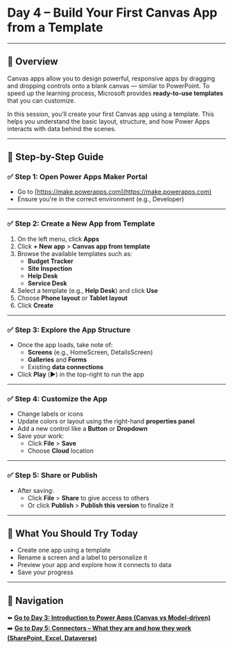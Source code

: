 # Day 4 – Build Your First Canvas App from a Template

---

## 📝 Overview

Canvas apps allow you to design powerful, responsive apps by dragging and dropping controls onto a blank canvas — similar to PowerPoint. To speed up the learning process, Microsoft provides **ready-to-use templates** that you can customize.

In this session, you’ll create your first Canvas app using a template. This helps you understand the basic layout, structure, and how Power Apps interacts with data behind the scenes.

---

## 🧭 Step-by-Step Guide

### ✅ Step 1: Open Power Apps Maker Portal

- Go to [https://make.powerapps.com](https://make.powerapps.com)
- Ensure you're in the correct environment (e.g., Developer)

---

### ✅ Step 2: Create a New App from Template

1. On the left menu, click **Apps**
2. Click **+ New app** > **Canvas app from template**
3. Browse the available templates such as:
   - **Budget Tracker**
   - **Site Inspection**
   - **Help Desk**
   - **Service Desk**
4. Select a template (e.g., **Help Desk**) and click **Use**
5. Choose **Phone layout** or **Tablet layout**
6. Click **Create**

---

### ✅ Step 3: Explore the App Structure

- Once the app loads, take note of:
  - **Screens** (e.g., HomeScreen, DetailsScreen)
  - **Galleries** and **Forms**
  - Existing **data connections**
- Click **Play** (▶️) in the top-right to run the app

---

### ✅ Step 4: Customize the App

- Change labels or icons
- Update colors or layout using the right-hand **properties panel**
- Add a new control like a **Button** or **Dropdown**
- Save your work:
  - Click **File** > **Save**
  - Choose **Cloud** location

---

### ✅ Step 5: Share or Publish

- After saving:
  - Click **File** > **Share** to give access to others
  - Or click **Publish** > **Publish this version** to finalize it

---

## 🔎 What You Should Try Today

- Create one app using a template
- Rename a screen and a label to personalize it
- Preview your app and explore how it connects to data
- Save your progress

---

## 🔁 Navigation

⬅️ [**Go to Day 3: Introduction to Power Apps (Canvas vs Model-driven)**](/PowerPlatform/Power%20Platform%2030%20days/Day03.md)  
➡️ [**Go to Day 5: Connectors – What they are and how they work (SharePoint, Excel, Dataverse)**](/PowerPlatform/Power%20Platform%2030%20days/Day05.md)
